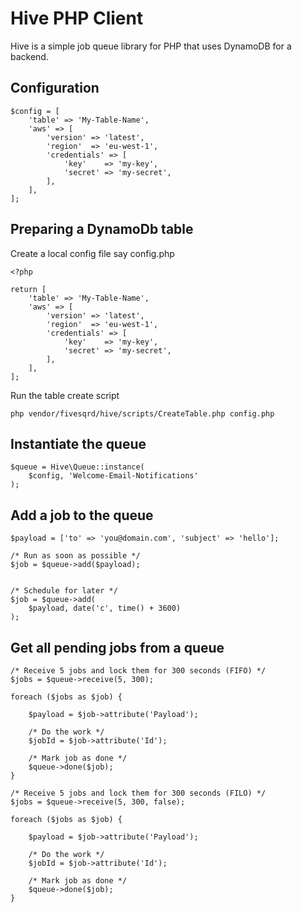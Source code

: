 # Hive PHP Client
Hive is a simple job queue library for PHP that uses DynamoDB for a backend.

## Configuration
```
$config = [
    'table' => 'My-Table-Name',
    'aws' => [
        'version' => 'latest',
        'region'  => 'eu-west-1',
        'credentials' => [
            'key'    => 'my-key',
            'secret' => 'my-secret',
        ],
    ],
];
```

## Preparing a DynamoDb table
Create a local config file say config.php

```
<?php

return [
    'table' => 'My-Table-Name',
    'aws' => [
        'version' => 'latest',
        'region'  => 'eu-west-1',
        'credentials' => [
            'key'    => 'my-key',
            'secret' => 'my-secret',
        ],
    ],
];
```

Run the table create script
```
php vendor/fivesqrd/hive/scripts/CreateTable.php config.php
```

## Instantiate the queue
```
$queue = Hive\Queue::instance(
    $config, 'Welcome-Email-Notifications'
);
```

## Add a job to the queue
```
$payload = ['to' => 'you@domain.com', 'subject' => 'hello'];

/* Run as soon as possible */
$job = $queue->add($payload);
```

```

/* Schedule for later */
$job = $queue->add(
    $payload, date('c', time() + 3600)
);
```

## Get all pending jobs from a queue
```
/* Receive 5 jobs and lock them for 300 seconds (FIFO) */
$jobs = $queue->receive(5, 300);

foreach ($jobs as $job) {

    $payload = $job->attribute('Payload');

    /* Do the work */
    $jobId = $job->attribute('Id');

    /* Mark job as done */
    $queue->done($job);
}
```

```
/* Receive 5 jobs and lock them for 300 seconds (FILO) */
$jobs = $queue->receive(5, 300, false);

foreach ($jobs as $job) {

    $payload = $job->attribute('Payload');

    /* Do the work */
    $jobId = $job->attribute('Id');

    /* Mark job as done */
    $queue->done($job);
}
```
